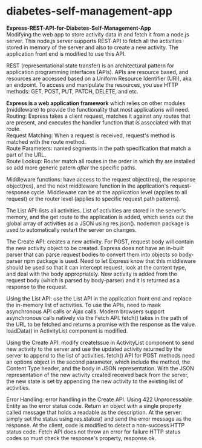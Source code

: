 # diabetes-self-management-app

<b>Express-REST-API-for-Diabetes-Self-Management-App</b><br>
Modifying the web app to store activity data in and fetch it from a node.js server. This node.js server supports REST API to fetch all the activities stored in memory of the server and also to create a new activity. The application front end is modified to use this API.<br>

REST (representational state transfer) is an architectural pattern for application programming interfaces (APIs). APIs are resource based, and resources are accessed based on a Uniform Resource Identifier (URI), aka an endpoint. To access and manipulate the resources, you use HTTP methods: GET, POST, PUT, PATCH, DELETE, and etc.<br>

<b>Express is a web application framework</b> which relies on other modules (middleware) to provide the functionality that most applications will need.<br>
Routing: Express takes a client request, matches it against any routes that are present, and executes the handler function that is associated with that route.<br>
Request Matching: When a request is received, request's method is matched with the route method.<br>
Route Parameters: named segments in the path specification that match a part of the URL.<br>
Route Lookup: Router match all routes in the order in which thy are installed so add more generic patern <i>after</i> the specific paths.<br>

Middleware functions: have access to the request object(req), the response object(res), and the next middleware function in the application's request-response cycle. Middleware can be at the application level (applies to all request) or the router level (applies to specific request path patterns).<br>

The List API: lists all activities. List of activities are stored in the server's memory, and the get route to the application is added, which sends out the global array of activities as a JSON using res.json(). nodemon package is used to automatically restart the server on changes.<br>

The Create API: creates a new activity. For POST, request body will contain the new activity object to be created. Express does not have an in-built parser that can parse request bodies to convert them into objects so body-parser npm package is used. Need to let Express know that this middleware should be used so that it can intercept request, look at the content type, and deal with the body appropriately. New activity is added from the request body (which is parsed by body-parser) and it is returned as a response to the request.<br>

Using the List API: use the List API in the application front end and replace the in-memory list of activities. To use the APIs, need to maek asynchronous API calls or Ajax calls. Modern browsers support asynchronous calls natively via the Fetch API. fetch() takes in the path of the URL to be fetched and returns a promise with the response as the value. loadData() in ActivityList component is modified.<br> 

Using the Create API: modify createIssue in ActivityList component to send new activity to the server and use the updated activity returned by the server to append to the list of activities. fetch() API for POST methods need an options object in the second parameter, which include the method, the Content Type header, and the body in JSON representation. With the JSON representation of the new activity created received back from the server, the new state is set by appending the new activity to the existing list of activities.<br>

Error Handling: error handling in the Create API. Using 422 Unprocessable Entity as the error status code. Return an object with a single property called message that holds a readable as the description. At the server: simply set the status using res.status() and send the error message as the response. At the client, code is modified to detect a non-success HTTP status code. Fetch API does not throw an error for failure HTTP status codes so must check the response's property, response.ok.